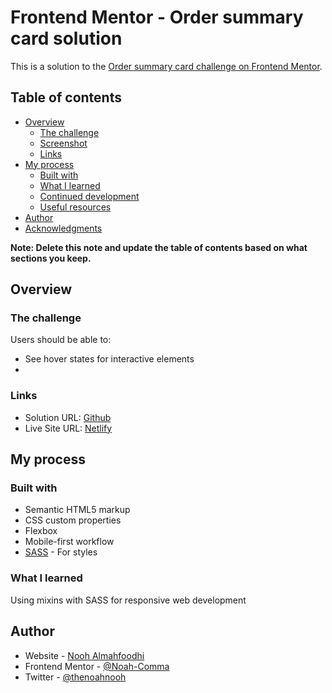 # Frontend Mentor - Order summary card solution

This is a solution to the [Order summary card challenge on Frontend Mentor](https://www.frontendmentor.io/challenges/order-summary-component-QlPmajDUj).


## Table of contents

- [Overview](#overview)
  - [The challenge](#the-challenge)
  - [Screenshot](#screenshot)
  - [Links](#links)
- [My process](#my-process)
  - [Built with](#built-with)
  - [What I learned](#what-i-learned)
  - [Continued development](#continued-development)
  - [Useful resources](#useful-resources)
- [Author](#author)
- [Acknowledgments](#acknowledgments)

**Note: Delete this note and update the table of contents based on what sections you keep.**

## Overview

### The challenge

Users should be able to:

- See hover states for interactive elements
- 
### Links

- Solution URL: [Github](https://github.com/Noah-Comma/Order-Summary-Component/edit/main/README.md)
- Live Site URL: [Netlify](https://noohnoah-cardcomponent.netlify.app/)

## My process

### Built with

- Semantic HTML5 markup
- CSS custom properties
- Flexbox
- Mobile-first workflow
- [SASS](https://sass-lang.com/) - For styles

### What I learned
Using mixins with SASS for responsive web development 


## Author

- Website - [Nooh Almahfoodhi](https://modarks.com/)
- Frontend Mentor - [@Noah-Comma](https://www.frontendmentor.io/profile/Noah-Comma)
- Twitter - [@thenoahnooh](https://www.twitter.com/thenoahnooh)

